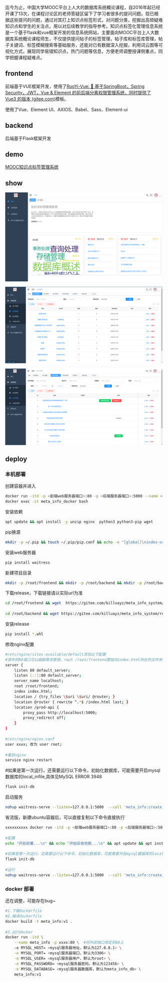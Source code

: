 迄今为止，中国大学MOOC平台上人大的数据库系统概论课程，自2016年起已经开课了13次，在课程讨论区的老师答疑区留下了学习者很多的提问问题。现已根据这些提问的问题，通过对其打上知识点标签形式，对问题分类，挖掘出高频疑难知识点和学生的关注点，用以对后续教学的指导参考。知识点标签化管理信息系统是一个基于flask和vue框架开发的信息系统网站，主要面向MOOC平台上人大数据库系统概论课程师生，不仅提供提问帖子的标签管理，帖子库和标签库管理，帖子关键词、标签模糊搜索等基础服务，还能对已有数据深入挖掘，利用词云图等可视化方式，展现同学易错知识点，热门问题等信息，方便老师调整授课侧重点，同学把握课程疑难点。

## frontend

前端基于VUE框架开发，使用了[RuoYi-Vue: 🎉 基于SpringBoot，Spring Security，JWT，Vue & Element 的前后端分离权限管理系统，同时提供了 Vue3 的版本 (gitee.com)](https://gitee.com/y_project/RuoYi-Vue)模板。

使用了Vue、Element UI、AXIOS、Babel、Sass、Element-ui

## backend

后端基于Flask框架开发

## demo

[MOOC知识点标签管理系统](http://43.138.62.72:8765)

## show

![main1.png](main1.png)

![image-20230106191629340](image-20230106191629340.png)

![image-20230106191712399](image-20230106191712399.png)



## deploy

### 本机部署

创建容器并进入

```bash
docker run -itd -p <前端web服务器端口>:80 -p <后端服务器端口>:5000 --name <容器名称，如meta_info_docker> ubuntu
docker exec -it meta_info_docker bash
```

安装依赖

```bash
apt update && apt install -y unzip nginx  python3 python3-pip wget 
```

pip换源

```bash
mkdir -p ~/.pip && touch ~/.pip/pip.conf && echo -e "[global]\nindex-url = https://pypi.tuna.tsinghua.edu.cn/simple" > ~/.pip/pip.conf
```

安装web服务器

```bash
pip install waitress
```

新建项目目录

```bash
mkdir -p /root/frontend && mkdir -p /root/backend && mkdir -p /root/backend/log && cd /root/frontend
```

下载release，下载链接请以实际url为准

```bash
cd /root/frontend && wget  https://gitee.com/killuayz/meta_info_system/releases/download/v1.0.0/meta_info-1.0.0-frontend.tar.gz && tar zxvf *.tar.gz

cd /root/backend && wget https://gitee.com/killuayz/meta_info_system/releases/download/v1.0.0/meta_info-1.0.0-py3-none-any.whl
```

安装release

```bash
pip install *.whl
```

修改nginx配置

```bash
#/etc/nginx/sites-available/default添加以下配置
#其中的80端口可以根据需求更换，root /root/frontend要指向index.html所在的文件夹
server {        
    listen 80 default_server;       
    listen [::]:80 default_server;  
    server_name localhost;  
    root /root/frontend;    
    index index.html; 
    location / {try_files \$uri \$uri/ @router; } 
    location @router { rewrite ^.*$ /index.html last; }  
    location /prod-api {            
        proxy_pass http://localhost:5000;               
        proxy_redirect off;     
    } 
}

#/etc/nginx/nginx.conf 
user xxxx; 改为 user root;

#重启nginx
service nginx restart
```

#如果是第一次运行，还需要运行以下命令，初始化数据库，可能需要开启mysql数据库的local_infile,具体见MySQL ERROR 3948

```bash
flask init-db
```

启动服务

```bash
nohup waitress-serve --listen=127.0.0.1:5000  --call 'meta_info:create_app' > /root/backend/log/flask_run.log
```

省流版，新建ubuntu容器后，可以直接复制以下命令直接执行

```bash
xxxxxxxxxx docker run -itd -p <前端web服务器端口>:80 -p <后端服务器端口>:5000 --name <容器名称，如meta_info_docker> ubuntudocker exec -it meta_info_docker bash

#配置
echo "开始部署...\n" && echo "开始安装依赖...\n" && apt update && apt install -y unzip nginx  python3 python3-pip wget && mkdir -p ~/.pip && touch ~/.pip/pip.conf && echo -e "[global]\nindex-url = https://pypi.tuna.tsinghua.edu.cn/simple" > ~/.pip/pip.conf && cat ~/.pip/pip.conf  && pip install waitress && echo "依赖安装成功\n" && echo "正在从gitee上下载并安装软件release最新版本...\n" && mkdir -p /root/frontend && mkdir -p /root/backend && mkdir -p /root/backend/log && cd /root/frontend && wget  https://gitee.com/killuayz/meta_info_system/releases/download/v1.0.0/meta_info-1.0.0-frontend.tar.gz && tar zxvf *.tar.gz && chmod -R 777 /root/frontend && cd /root/backend && wget https://gitee.com/killuayz/meta_info_system/releases/download/v1.0.0/meta_info-1.0.0-py3-none-any.whl && pip install *.whl && echo "安装完成\n" && echo "正在进行部署配置..." && echo "server {        listen 80 default_server;       listen [::]:80 default_server;  server_name localhost;  root /root/frontend;    index index.html; location / {try_files \$uri \$uri/ @router; } location @router { rewrite ^.*$ /index.html last; }  location /prod-api {            proxy_pass http://localhost:5000;               proxy_redirect off;     } }"  > /etc/nginx/sites-available/default  && rm  /usr/share/nginx/html/index.html && sed -i '1d' /etc/nginx/nginx.conf && echo "user root;" >> /etc/nginx/nginx.conf && echo "正在启动服务..." && export FLASK_APP=meta_info && export SERVER_IP=43.138.62.72:8766 && export LC_ALL=en_US.UTF-8

#如果是第一次运行，还需要运行以下命令，初始化数据库，可能需要开启mysql数据库的local_infile,具体见MySQL ERROR 3948
flask init-db

#运行
nohup waitress-serve --listen=127.0.0.1:5000  --call 'meta_info:create_app' > /root/backend/log/flask_run.log &

```

### docker 部署 

还在调整，可能存在bug~

```bash
#1.下载Dockerfile
#2.编译dockerfile
docker build -t meta_info:v1 .

#3.运行docker
docker run -itd \
	--name meta_info -p xxxx:80 \  #将外部端口绑定到80上
	-e MYSQL_HOST= <mysql服务器地址，默认为127.0.0.1> \
	-e MYSQL_PORT= <mysql服务器端口，默认为3306> \
	-e MYSQL_USER= <mysql服务器用户，默认为root> \
	-e MYSQL_PASSWORD= <mysql服务器密码，默认为123456> \
	-e MYSQL_DATABASE= <mysql服务器数据库，默认为meta_info_db> \
	meta_info:v1

```

